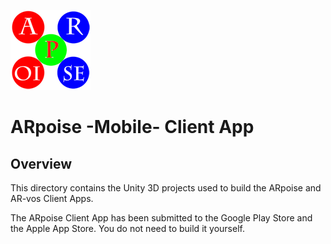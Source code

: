 ![ARpoise Logo](/images/arpoise_logo_rgb-128.png)
# ARpoise -Mobile- Client App

## Overview
This directory contains the Unity 3D projects used to build the ARpoise and AR-vos Client Apps.

The ARpoise Client App has been submitted to the Google Play Store and the Apple App Store. 
You do not need to build it yourself.
